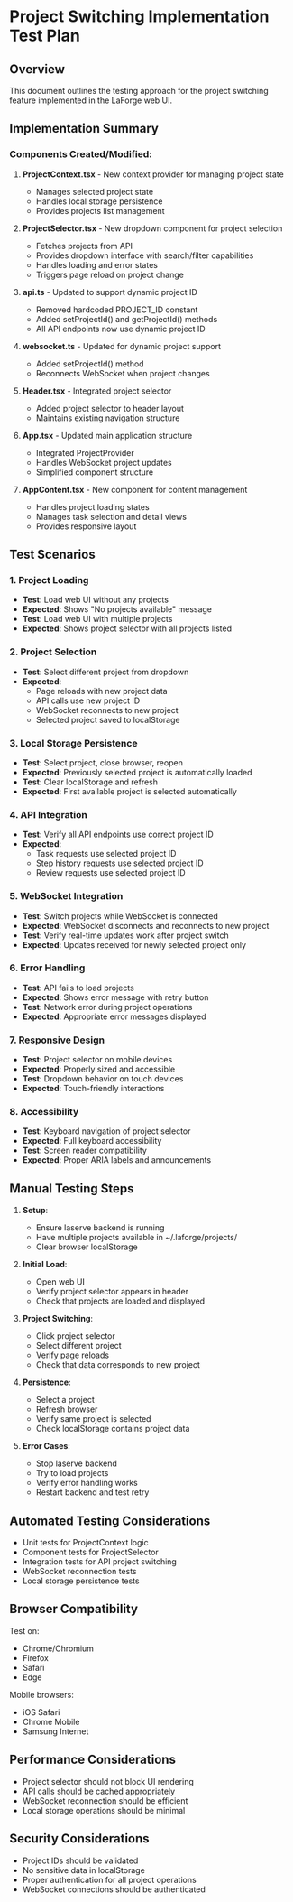 # Project Switching Implementation Test Plan

## Overview
This document outlines the testing approach for the project switching feature implemented in the LaForge web UI.

## Implementation Summary

### Components Created/Modified:

1. **ProjectContext.tsx** - New context provider for managing project state
   - Manages selected project state
   - Handles local storage persistence
   - Provides projects list management

2. **ProjectSelector.tsx** - New dropdown component for project selection
   - Fetches projects from API
   - Provides dropdown interface with search/filter capabilities
   - Handles loading and error states
   - Triggers page reload on project change

3. **api.ts** - Updated to support dynamic project ID
   - Removed hardcoded PROJECT_ID constant
   - Added setProjectId() and getProjectId() methods
   - All API endpoints now use dynamic project ID

4. **websocket.ts** - Updated for dynamic project support
   - Added setProjectId() method
   - Reconnects WebSocket when project changes

5. **Header.tsx** - Integrated project selector
   - Added project selector to header layout
   - Maintains existing navigation structure

6. **App.tsx** - Updated main application structure
   - Integrated ProjectProvider
   - Handles WebSocket project updates
   - Simplified component structure

7. **AppContent.tsx** - New component for content management
   - Handles project loading states
   - Manages task selection and detail views
   - Provides responsive layout

## Test Scenarios

### 1. Project Loading
- **Test**: Load web UI without any projects
- **Expected**: Shows "No projects available" message
- **Test**: Load web UI with multiple projects
- **Expected**: Shows project selector with all projects listed

### 2. Project Selection
- **Test**: Select different project from dropdown
- **Expected**: 
  - Page reloads with new project data
  - API calls use new project ID
  - WebSocket reconnects to new project
  - Selected project saved to localStorage

### 3. Local Storage Persistence
- **Test**: Select project, close browser, reopen
- **Expected**: Previously selected project is automatically loaded
- **Test**: Clear localStorage and refresh
- **Expected**: First available project is selected automatically

### 4. API Integration
- **Test**: Verify all API endpoints use correct project ID
- **Expected**: 
  - Task requests use selected project ID
  - Step history requests use selected project ID
  - Review requests use selected project ID

### 5. WebSocket Integration
- **Test**: Switch projects while WebSocket is connected
- **Expected**: WebSocket disconnects and reconnects to new project
- **Test**: Verify real-time updates work after project switch
- **Expected**: Updates received for newly selected project only

### 6. Error Handling
- **Test**: API fails to load projects
- **Expected**: Shows error message with retry button
- **Test**: Network error during project operations
- **Expected**: Appropriate error messages displayed

### 7. Responsive Design
- **Test**: Project selector on mobile devices
- **Expected**: Properly sized and accessible
- **Test**: Dropdown behavior on touch devices
- **Expected**: Touch-friendly interactions

### 8. Accessibility
- **Test**: Keyboard navigation of project selector
- **Expected**: Full keyboard accessibility
- **Test**: Screen reader compatibility
- **Expected**: Proper ARIA labels and announcements

## Manual Testing Steps

1. **Setup**:
   - Ensure laserve backend is running
   - Have multiple projects available in ~/.laforge/projects/
   - Clear browser localStorage

2. **Initial Load**:
   - Open web UI
   - Verify project selector appears in header
   - Check that projects are loaded and displayed

3. **Project Switching**:
   - Click project selector
   - Select different project
   - Verify page reloads
   - Check that data corresponds to new project

4. **Persistence**:
   - Select a project
   - Refresh browser
   - Verify same project is selected
   - Check localStorage contains project data

5. **Error Cases**:
   - Stop laserve backend
   - Try to load projects
   - Verify error handling works
   - Restart backend and test retry

## Automated Testing Considerations

- Unit tests for ProjectContext logic
- Component tests for ProjectSelector
- Integration tests for API project switching
- WebSocket reconnection tests
- Local storage persistence tests

## Browser Compatibility

Test on:
- Chrome/Chromium
- Firefox
- Safari
- Edge

Mobile browsers:
- iOS Safari
- Chrome Mobile
- Samsung Internet

## Performance Considerations

- Project selector should not block UI rendering
- API calls should be cached appropriately
- WebSocket reconnection should be efficient
- Local storage operations should be minimal

## Security Considerations

- Project IDs should be validated
- No sensitive data in localStorage
- Proper authentication for all project operations
- WebSocket connections should be authenticated